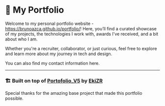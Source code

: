 # 💼 My Portfolio

Welcome to my personal portfolio website - https://brunoazca.github.io/portfolio/!
Here, you’ll find a curated showcase of my projects, the technologies I work with, awards I've received, and a bit about who I am.

Whether you're a recruiter, collaborator, or just curious, feel free to explore and learn more about my journey in tech and design.

You can also find my contact information here.

---

### 🏗️ Built on top of [Portofolio_V5](https://github.com/EkiZR/Portofolio_V5) by [EkiZR](https://github.com/EkiZR)  
Special thanks for the amazing base project that made this portfolio possible.
